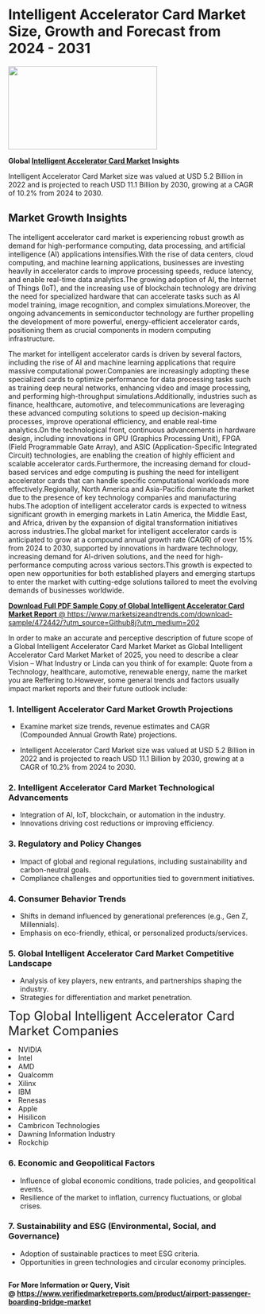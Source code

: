 <H1>Intelligent Accelerator Card Market Size, Growth and Forecast from 2024 - 2031</H1><img class="aligncenter size-medium wp-image-584254" src="https://thirdeyenews.in/wp-content/uploads/2024/09/Global-Market-Research-300x168.jpeg" alt="" width="300" height="168" /><p><strong>Global&nbsp;<a href="https://www.marketsizeandtrends.com/download-sample/472442/?utm_source=Github8j?utm_medium=202">Intelligent Accelerator Card Market</a> Insights</strong></p><p>Intelligent Accelerator Card Market size was valued at USD 5.2 Billion in 2022 and is projected to reach USD 11.1 Billion by 2030, growing at a CAGR of 10.2% from 2024 to 2030.</p><p><h2>Market Growth Insights</h2> <p>The intelligent accelerator card market is experiencing robust growth as demand for high-performance computing, data processing, and artificial intelligence (AI) applications intensifies.With the rise of data centers, cloud computing, and machine learning applications, businesses are investing heavily in accelerator cards to improve processing speeds, reduce latency, and enable real-time data analytics.The growing adoption of AI, the Internet of Things (IoT), and the increasing use of blockchain technology are driving the need for specialized hardware that can accelerate tasks such as AI model training, image recognition, and complex simulations.Moreover, the ongoing advancements in semiconductor technology are further propelling the development of more powerful, energy-efficient accelerator cards, positioning them as crucial components in modern computing infrastructure.</p> <p><a href="#"></a></p> <p>The market for intelligent accelerator cards is driven by several factors, including the rise of AI and machine learning applications that require massive computational power.Companies are increasingly adopting these specialized cards to optimize performance for data processing tasks such as training deep neural networks, enhancing video and image processing, and performing high-throughput simulations.Additionally, industries such as finance, healthcare, automotive, and telecommunications are leveraging these advanced computing solutions to speed up decision-making processes, improve operational efficiency, and enable real-time analytics.On the technological front, continuous advancements in hardware design, including innovations in GPU (Graphics Processing Unit), FPGA (Field Programmable Gate Array), and ASIC (Application-Specific Integrated Circuit) technologies, are enabling the creation of highly efficient and scalable accelerator cards.Furthermore, the increasing demand for cloud-based services and edge computing is pushing the need for intelligent accelerator cards that can handle specific computational workloads more effectively.Regionally, North America and Asia-Pacific dominate the market due to the presence of key technology companies and manufacturing hubs.The adoption of intelligent accelerator cards is expected to witness significant growth in emerging markets in Latin America, the Middle East, and Africa, driven by the expansion of digital transformation initiatives across industries.The global market for intelligent accelerator cards is anticipated to grow at a compound annual growth rate (CAGR) of over 15% from 2024 to 2030, supported by innovations in hardware technology, increasing demand for AI-driven solutions, and the need for high-performance computing across various sectors.This growth is expected to open new opportunities for both established players and emerging startups to enter the market with cutting-edge solutions tailored to meet the evolving demands of businesses worldwide.</p> <p><a href="#"></p><p><span class=""><strong>Download Full PDF Sample Copy of Global Intelligent Accelerator Card Market Report</strong> @ <a href="https://www.marketsizeandtrends.com/download-sample/472442/?utm_source=Github8j?utm_medium=202" target="_blank">https://www.marketsizeandtrends.com/download-sample/472442/?utm_source=Github8j?utm_medium=202</a></span></p><p>In order to make an accurate and perceptive description of future scope of a Global&nbsp;Intelligent Accelerator Card Market Market as Global&nbsp;Intelligent Accelerator Card Market Market of 2025, you need to describe a clear Vision &ndash; What Industry or Linda can you think of for example: Quote from a Technology, healthcare, automotive, renewable energy, name the market you are Reffering to.However, some general trends and factors usually impact market reports and their future outlook include:</p><h3>1.&nbsp;<strong>Intelligent Accelerator Card Market Growth Projections</strong></h3><ul><li>Examine market size trends, revenue estimates and CAGR (Compounded Annual Growth Rate) projections.</li><li><p>Intelligent Accelerator Card Market size was valued at USD 5.2 Billion in 2022 and is projected to reach USD 11.1 Billion by 2030, growing at a CAGR of 10.2% from 2024 to 2030.</p></li></ul><h3>2.&nbsp;<strong>Intelligent Accelerator Card Market Technological Advancements</strong></h3><ul><li>Integration of AI, IoT, blockchain, or automation in the industry.</li><li>Innovations driving cost reductions or improving efficiency.</li></ul><h3>3.&nbsp;<strong>Regulatory and Policy Changes</strong></h3><ul><li>Impact of global and regional regulations, including sustainability and carbon-neutral goals.</li><li>Compliance challenges and opportunities tied to government initiatives.</li></ul><h3>4.&nbsp;<strong>Consumer Behavior Trends</strong></h3><ul><li>Shifts in demand influenced by generational preferences (e.g., Gen Z, Millennials).</li><li>Emphasis on eco-friendly, ethical, or personalized products/services.</li></ul><h3>5.&nbsp;<strong>Global Intelligent Accelerator Card Market Competitive Landscape</strong></h3><ul><li>Analysis of key players, new entrants, and partnerships shaping the industry.</li><li>Strategies for differentiation and market penetration.</li></ul><p data-pm-slice="1 1 []"><span style="color: inherit; font-family: inherit; font-size: 25px;">Top Global Intelligent Accelerator Card Market Companies</span></p><div class="" data-test-id=""><p><li>NVIDIA</li><li> Intel</li><li> AMD</li><li> Qualcomm</li><li> Xilinx</li><li> IBM</li><li> Renesas</li><li> Apple</li><li> Hisilicon</li><li> Cambricon Technologies</li><li> Dawning Information Industry</li><li> Rockchip</li></p></div><h3>6.&nbsp;<strong>Economic and Geopolitical Factors</strong></h3><ul><li>Influence of global economic conditions, trade policies, and geopolitical events.</li><li>Resilience of the market to inflation, currency fluctuations, or global crises.</li></ul><h3>7.&nbsp;<strong>Sustainability and ESG (Environmental, Social, and Governance)</strong></h3><ul><li>Adoption of sustainable practices to meet ESG criteria.</li><li>Opportunities in green technologies and circular economy principles.</li></ul><h2><strong style="font-size: 14px;">For More Information or Query, Visit @&nbsp;</strong><a style="background-color: #ffffff; font-size: 14px;" href="https://www.marketsizeandtrends.com/report/intelligent-accelerator-card-market/" target="_blank">https://www.verifiedmarketreports.com/product/airport-passenger-boarding-bridge-market</a></h2>